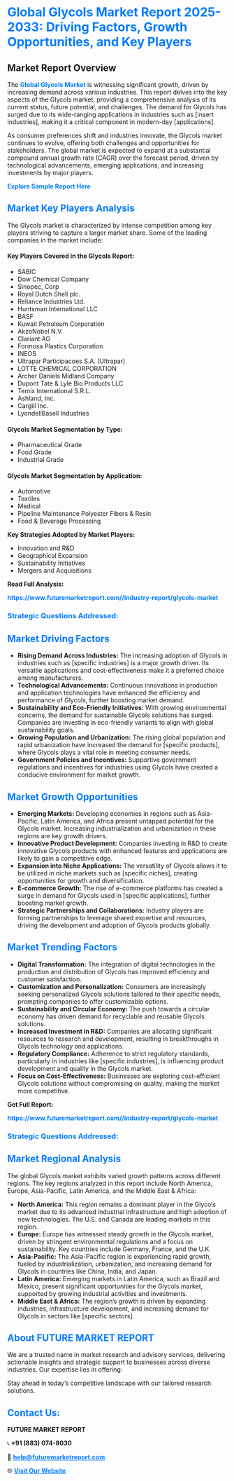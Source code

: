 <h1 style="color: #007BFF;">Global Glycols Market Report 2025-2033: Driving Factors, Growth Opportunities, and Key Players</h1>

<section id="overview">
<h2>Market Report Overview</h2>
<p>The <a href="https://www.futuremarketreport.com//industry-report/glycols-market" style="color: #007BFF; text-decoration: none;"><strong>Global Glycols Market</strong></a> is witnessing significant growth, driven by increasing demand across various industries. This report delves into the key aspects of the Glycols market, providing a comprehensive analysis of its current status, future potential, and challenges. The demand for Glycols has surged due to its wide-ranging applications in industries such as [insert industries], making it a critical component in modern-day [applications].</p>
<p>As consumer preferences shift and industries innovate, the Glycols market continues to evolve, offering both challenges and opportunities for stakeholders. The global market is expected to expand at a substantial compound annual growth rate (CAGR) over the forecast period, driven by technological advancements, emerging applications, and increasing investments by major players.</p>
</section>

<section id="overview">
<p><a href="https://www.futuremarketreport.com//request-sample/reportId=91122" style="color: #007BFF; text-decoration: none;"><strong>Explore Sample Report Here</strong></a></p>
</section>

<section id="key-players">
<h2 style="color: #007BFF;">Market Key Players Analysis</h2>
<p>The Glycols market is characterized by intense competition among key players striving to capture a larger market share. Some of the leading companies in the market include:</p>
<h4>Key Players Covered in the Glycols Report:</h4>
<ul><li>SABIC</li><li>Dow Chemical Company</li><li>Sinopec, Corp</li><li>Royal Dutch Shell plc.</li><li>Reliance Industries Ltd.</li><li>Huntsman International LLC</li><li>BASF</li><li>Kuwait Petroleum Corporation</li><li>AkzoNobel N.V.</li><li>Clariant AG</li><li>Formosa Plastics Corporation</li><li>INEOS</li><li>Ultrapar Participacoes S.A. (Ultrapar)</li><li>LOTTE CHEMICAL CORPORATION</li><li>Archer Daniels Midland Company</li><li>Dupont Tate &amp; Lyle Bio Products LLC</li><li>Temix International S.R.L.</li><li>Ashland, Inc.</li><li>Cargill Inc.</li><li>LyondellBasell Industries</li></ul>
<h4>Glycols Market Segmentation by Type:</h4>
<ul><li>Pharmaceutical Grade</li><li>Food Grade</li><li>Industrial Grade</li></ul>

<h4>Glycols Market Segmentation by Application:</h4>
<ul><li>Automotive</li><li>Textiles</li><li>Medical</li><li>Pipeline Maintenance Polyester Fibers &amp; Resin</li><li>Food &amp; Beverage Processing</li></ul>
<p><strong>Key Strategies Adopted by Market Players:</strong></p>
<ul>
<li>Innovation and R&D</li>
<li>Geographical Expansion</li>
<li>Sustainability Initiatives</li>
<li>Mergers and Acquisitions</li>
</ul>
</section>

<section>
<p><strong>Read Full Analysis: </strong></p><a href="https://www.futuremarketreport.com//industry-report/glycols-market" style="color: #007BFF; text-decoration: none;"><strong>https://www.futuremarketreport.com//industry-report/glycols-market</strong></a>
<h3 style="color: #007BFF;">Strategic Questions Addressed:</h3>
</section>

<section id="driving-factors">
<h2 style="color: #007BFF;">Market Driving Factors</h2>
<ul>
<li><strong>Rising Demand Across Industries:</strong> The increasing adoption of Glycols in industries such as [specific industries] is a major growth driver. Its versatile applications and cost-effectiveness make it a preferred choice among manufacturers.</li>
<li><strong>Technological Advancements:</strong> Continuous innovations in production and application technologies have enhanced the efficiency and performance of Glycols, further boosting market demand.</li>
<li><strong>Sustainability and Eco-Friendly Initiatives:</strong> With growing environmental concerns, the demand for sustainable Glycols solutions has surged. Companies are investing in eco-friendly variants to align with global sustainability goals.</li>
<li><strong>Growing Population and Urbanization:</strong> The rising global population and rapid urbanization have increased the demand for [specific products], where Glycols plays a vital role in meeting consumer needs.</li>
<li><strong>Government Policies and Incentives:</strong> Supportive government regulations and incentives for industries using Glycols have created a conducive environment for market growth.</li>
</ul>
</section>

<section id="growth-opportunities">
<h2 style="color: #007BFF;">Market Growth Opportunities</h2>
<ul>
<li><strong>Emerging Markets:</strong> Developing economies in regions such as Asia-Pacific, Latin America, and Africa present untapped potential for the Glycols market. Increasing industrialization and urbanization in these regions are key growth drivers.</li>
<li><strong>Innovative Product Development:</strong> Companies investing in R&D to create innovative Glycols products with enhanced features and applications are likely to gain a competitive edge.</li>
<li><strong>Expansion into Niche Applications:</strong> The versatility of Glycols allows it to be utilized in niche markets such as [specific niches], creating opportunities for growth and diversification.</li>
<li><strong>E-commerce Growth:</strong> The rise of e-commerce platforms has created a surge in demand for Glycols used in [specific applications], further boosting market growth.</li>
<li><strong>Strategic Partnerships and Collaborations:</strong> Industry players are forming partnerships to leverage shared expertise and resources, driving the development and adoption of Glycols products globally.</li>
</ul>
</section>

<section id="trending-factors">
<h2 style="color: #007BFF;">Market Trending Factors</h2>
<ul>
<li><strong>Digital Transformation:</strong> The integration of digital technologies in the production and distribution of Glycols has improved efficiency and customer satisfaction.</li>
<li><strong>Customization and Personalization:</strong> Consumers are increasingly seeking personalized Glycols solutions tailored to their specific needs, prompting companies to offer customizable options.</li>
<li><strong>Sustainability and Circular Economy:</strong> The push towards a circular economy has driven demand for recyclable and reusable Glycols solutions.</li>
<li><strong>Increased Investment in R&D:</strong> Companies are allocating significant resources to research and development, resulting in breakthroughs in Glycols technology and applications.</li>
<li><strong>Regulatory Compliance:</strong> Adherence to strict regulatory standards, particularly in industries like [specific industries], is influencing product development and quality in the Glycols market.</li>
<li><strong>Focus on Cost-Effectiveness:</strong> Businesses are exploring cost-efficient Glycols solutions without compromising on quality, making the market more competitive.</li>
</ul>
</section>

<section>
<p><strong>Get Full Report: </strong></p><a href="https://www.futuremarketreport.com//industry-report/glycols-market" style="color: #007BFF; text-decoration: none;"><strong>https://www.futuremarketreport.com//industry-report/glycols-market</strong></a>
<h3 style="color: #007BFF;">Strategic Questions Addressed:</h3>
</section>


<section id="regional-analysis">
<h2 style="color: #007BFF;">Market Regional Analysis</h2>
<p>The global Glycols market exhibits varied growth patterns across different regions. The key regions analyzed in this report include North America, Europe, Asia-Pacific, Latin America, and the Middle East & Africa:</p>
<ul>
<li><strong>North America:</strong> This region remains a dominant player in the Glycols market due to its advanced industrial infrastructure and high adoption of new technologies. The U.S. and Canada are leading markets in this region.</li>
<li><strong>Europe:</strong> Europe has witnessed steady growth in the Glycols market, driven by stringent environmental regulations and a focus on sustainability. Key countries include Germany, France, and the U.K.</li>
<li><strong>Asia-Pacific:</strong> The Asia-Pacific region is experiencing rapid growth, fueled by industrialization, urbanization, and increasing demand for Glycols in countries like China, India, and Japan.</li>
<li><strong>Latin America:</strong> Emerging markets in Latin America, such as Brazil and Mexico, present significant opportunities for the Glycols market, supported by growing industrial activities and investments.</li>
<li><strong>Middle East & Africa:</strong> The region’s growth is driven by expanding industries, infrastructure development, and increasing demand for Glycols in sectors like [specific sectors].</li>
</ul>
</section>

<footer>
<h2 style="color: #007BFF;">About FUTURE MARKET REPORT</h2>
<p>We are a trusted name in market research and advisory services, delivering actionable insights and strategic support to businesses across diverse industries. Our expertise lies in offering:</p>

<p>Stay ahead in today’s competitive landscape with our tailored research solutions.</p>

<h2 style="color: #007BFF;">Contact Us:</h2>
<p><strong>FUTURE MARKET REPORT</strong></p>
<p>📞 <strong>+91 (883) 074-8030</strong></p>
<p>📧 <strong><a href="mailto:help@futuremarketreport.com" style="color: #007BFF;">help@futuremarketreport.com</a></strong></p>
<p>🌐 <strong><a href="https://www.futuremarketreport.com/" style="color: #007BFF;">Visit Our Website</a></strong></p>
</footer>